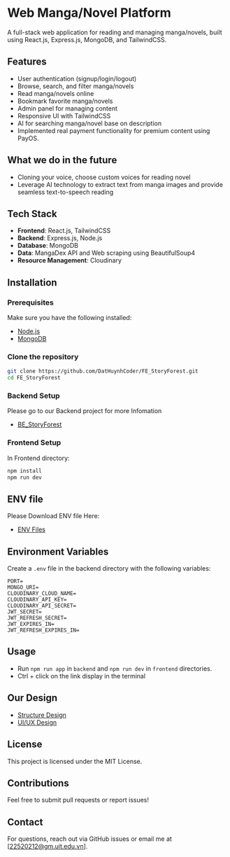 # Web Manga/Novel Platform

A full-stack web application for reading and managing manga/novels, built using React.js, Express.js, MongoDB, and TailwindCSS.

## Features

- User authentication (signup/login/logout)
- Browse, search, and filter manga/novels
- Read manga/novels online
- Bookmark favorite manga/novels
- Admin panel for managing content
- Responsive UI with TailwindCSS
- AI for searching manga/novel base on description
- Implemented real payment functionality for premium content using PayOS.

## What we do in the future
- Cloning your voice, choose custom voices for reading novel
- Leverage AI technology to extract text from manga images and provide seamless text-to-speech reading

## Tech Stack

- **Frontend**: React.js, TailwindCSS
- **Backend**: Express.js, Node.js
- **Database**: MongoDB
- **Data**: MangaDex API and Web scraping using BeautifulSoup4
- **Resource Management**: Cloudinary

## Installation

### Prerequisites
Make sure you have the following installed:
- [Node.js](https://nodejs.org/)
- [MongoDB](https://www.mongodb.com/)

### Clone the repository
```sh
git clone https://github.com/DatHuynhCoder/FE_StoryForest.git
cd FE_StoryForest
```

### Backend Setup
Please go to our Backend project for more Infomation
- [BE_StoryForest](https://github.com/DatHuynhCoder/BE_StoryForest)

### Frontend Setup
In Frontend directory:
```sh
npm install
npm run dev
```
## ENV file
Please Download ENV file Here:
- [ENV Files](https://drive.google.com/file/d/11FY3iYbG9YoOETUFgxyUYYYFIjjY_mse/view?usp=sharing)

## Environment Variables
Create a `.env` file in the backend directory with the following variables:
```
PORT=
MONGO_URI=
CLOUDINARY_CLOUD_NAME=
CLOUDINARY_API_KEY=
CLOUDINARY_API_SECRET=
JWT_SECRET=
JWT_REFRESH_SECRET=
JWT_EXPIRES_IN=
JWT_REFRESH_EXPIRES_IN=
```

## Usage
- Run `npm run app` in `backend` and `npm run dev` in `frontend` directories.
- Ctrl + click on the link display in the terminal

## Our Design
- [Structure Design](https://drive.google.com/file/d/18xYJh17B0YMIHlQm0kixvrh87Uz981Zm/view?usp=sharing)
- [UI/UX Design](https://www.figma.com/design/MgHOWUFJYKD3JFOCdivLWd/StoryForest---07---NT208?node-id=4-358&t=RELcnZrUQvG86DKQ-1)

## License
This project is licensed under the MIT License.

## Contributions
Feel free to submit pull requests or report issues!

## Contact
For questions, reach out via GitHub issues or email me at [22520212@gm.uit.edu.vn].
